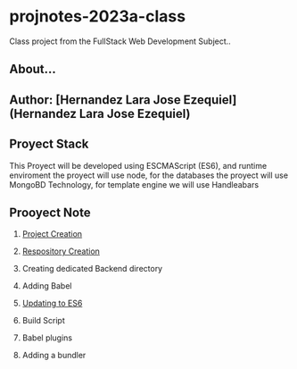 # projnotes-2023a-class
Class project from  the FullStack Web Development
Subject..

## About...
**Author**: [Hernandez Lara Jose Ezequiel] (Hernandez Lara Jose Ezequiel)
----

## Proyect Stack

This Proyect will be developed using ESCMAScript (ES6), and runtime enviroment the proyect will use node, for the 
databases the proyect will use MongoBD Technology, for template engine we will use Handleabars

## Prooyect Note 
1. [Project Creation](https://github.com/JoseLara55/projnotes-2023a-class/blob/main/Class%20notes/Project-%20Creation.md)

2. [Respository Creation](https://github.com/JoseLara55/projnotes-2023a-class/blob/main/Class%20notes/Repository%20Creation.md)

3. Creating dedicated Backend directory

4. Adding Babel

5. [Updating to ES6](https://github.com/JoseLara55/projnotes-2023a-class/blob/main/Class%20notes/Updating%20to%20ES6.md)

6. Build Script

7. Babel plugins

8. Adding a bundler
